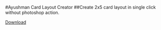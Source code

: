 #Ayushman Card Layout Creator
##Create 2x5 card layout in single click without photoshop action.

[Download](https://github.com/sudo-lab/sudo-lab.github.io/archive/refs/heads/main.zip)
